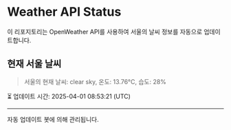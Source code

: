 
# Weather API Status

이 리포지토리는 OpenWeather API를 사용하여 서울의 날씨 정보를 자동으로 업데이트합니다.

## 현재 서울 날씨
> 서울의 현재 날씨: clear sky, 온도: 13.76°C, 습도: 28%

⏳ 업데이트 시간: 2025-04-01 08:53:21 (UTC)

---
자동 업데이트 봇에 의해 관리됩니다.
